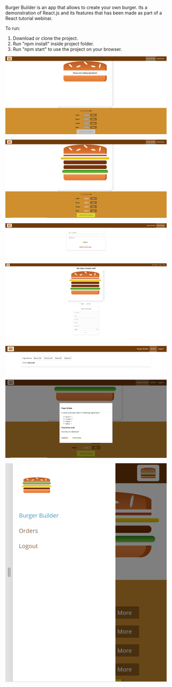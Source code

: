 Burger Builder is an app that allows to create your own burger. Its a demonstration of React.js and its features that has been made as part of a React tutorial webinar.

To run:
1. Download or clone the project.
2. Run "npm install" inside project folder.
3. Run "npm start" to use the project on your browser.

![alt text](https://github.com/mpoiitis/Burger-Builder/blob/master/images/burger_builder_1.png)

![alt text](https://github.com/mpoiitis/Burger-Builder/blob/master/images/burger_builder_2.png)

![alt text](https://github.com/mpoiitis/Burger-Builder/blob/master/images/burger_builder_3.png)

![alt text](https://github.com/mpoiitis/Burger-Builder/blob/master/images/burger_builder_4.png)

![alt text](https://github.com/mpoiitis/Burger-Builder/blob/master/images/burger_builder_5.png)

![alt text](https://github.com/mpoiitis/Burger-Builder/blob/master/images/burger_builder_6.png)

![alt text](https://github.com/mpoiitis/Burger-Builder/blob/master/images/burger_builder_7.png)
